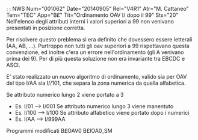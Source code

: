  :  : NWS Num="001062" Date="20140905" Rel="V4R1" Atr="M. Cattaneo" Tem="TEC" App="B£" Tit="Ordinamento OAV I/ dopo il 99" Sts="20"
Nell'elenco degli attributi interni i valori superiori a 99 non venivano presentati in posizione corretta.

Per risolvere questo preblema si era definito che dovessero essere letterali (AA, AB, ...).
Purtroppo non tutti gli oav superiori a 99 rispettavano questa convenzione, ed inoltre c'era un errore nell'ordinamento (gli A venivano prima dei 9).
Per di più questa soluzione non era invariante tra EBCDC e ASCI.

E' stato realizzato un nuovo algoritmo di ordinamento, valido sia per OAV del tipo I/AA sia I//101,
che separa la zona numerica da quella alfabetica.

Se attributo numerico lungo 2 viene portato a 3
- Es. I/01 --> I/001
Se attributo numerico lungo 3 viene manentuto
- Es. I/100 --> I/100
Se attributo alfabetico viene portato dopo i numerici
- Es. I/AA --> I/999AA

Programmi modificati
B£OAV0
B£IOA0_SM
